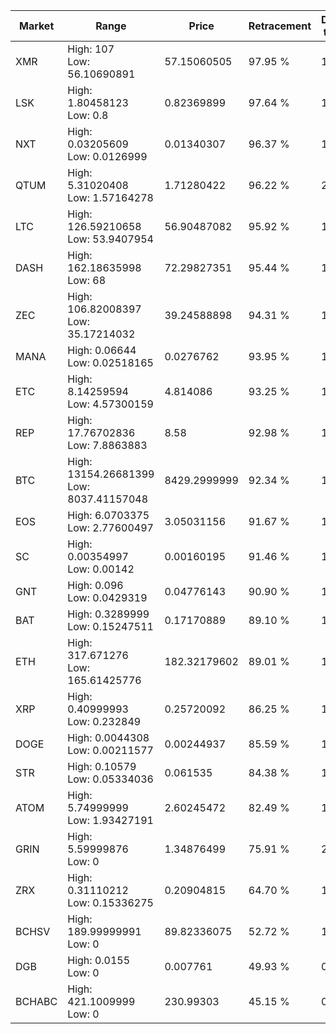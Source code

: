 | Market | Range | Price| Retracement | Doubles to 50% |
| --- | --- | --- | --- | --- |
| XMR | High: 107<br />Low: 56.10690891 | 57.15060505 | 97.95 % | 1.43 |
| LSK | High: 1.80458123<br />Low: 0.8 | 0.82369899 | 97.64 % | 1.58 |
| NXT | High: 0.03205609<br />Low: 0.0126999 | 0.01340307 | 96.37 % | 1.67 |
| QTUM | High: 5.31020408<br />Low: 1.57164278 | 1.71280422 | 96.22 % | 2.01 |
| LTC | High: 126.59210658<br />Low: 53.9407954 | 56.90487082 | 95.92 % | 1.59 |
| DASH | High: 162.18635998<br />Low: 68 | 72.29827351 | 95.44 % | 1.59 |
| ZEC | High: 106.82008397<br />Low: 35.17214032 | 39.24588898 | 94.31 % | 1.81 |
| MANA | High: 0.06644<br />Low: 0.02518165 | 0.0276762 | 93.95 % | 1.66 |
| ETC | High: 8.14259594<br />Low: 4.57300159 | 4.814086 | 93.25 % | 1.32 |
| REP | High: 17.76702836<br />Low: 7.8863883 | 8.58 | 92.98 % | 1.49 |
| BTC | High: 13154.26681399<br />Low: 8037.41157048 | 8429.2999999 | 92.34 % | 1.26 |
| EOS | High: 6.0703375<br />Low: 2.77600497 | 3.05031156 | 91.67 % | 1.45 |
| SC | High: 0.00354997<br />Low: 0.00142 | 0.00160195 | 91.46 % | 1.55 |
| GNT | High: 0.096<br />Low: 0.0429319 | 0.04776143 | 90.90 % | 1.45 |
| BAT | High: 0.3289999<br />Low: 0.15247511 | 0.17170889 | 89.10 % | 1.40 |
| ETH | High: 317.671276<br />Low: 165.61425776 | 182.32179602 | 89.01 % | 1.33 |
| XRP | High: 0.40999993<br />Low: 0.232849 | 0.25720092 | 86.25 % | 1.25 |
| DOGE | High: 0.0044308<br />Low: 0.00211577 | 0.00244937 | 85.59 % | 1.34 |
| STR | High: 0.10579<br />Low: 0.05334036 | 0.061535 | 84.38 % | 1.29 |
| ATOM | High: 5.74999999<br />Low: 1.93427191 | 2.60245472 | 82.49 % | 1.48 |
| GRIN | High: 5.59999876<br />Low: 0 | 1.34876499 | 75.91 % | 2.08 |
| ZRX | High: 0.31110212<br />Low: 0.15336275 | 0.20904815 | 64.70 % | 1.11 |
| BCHSV | High: 189.99999991<br />Low: 0 | 89.82336075 | 52.72 % | 1.06 |
| DGB | High: 0.0155<br />Low: 0 | 0.007761 | 49.93 % | 0.00 |
| BCHABC | High: 421.1009999<br />Low: 0 | 230.99303 | 45.15 % | 0.00 |
